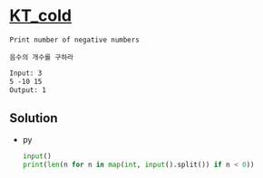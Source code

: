 # [KT_cold](https://open.kattis.com/problems/cold)

```en
Print number of negative numbers
```

```kr
음수의 개수를 구하라
```

```txt
Input: 3
5 -10 15
Output: 1
```

## Solution

* py

  ```py
  input()
  print(len(n for n in map(int, input().split()) if n < 0))
  ```
